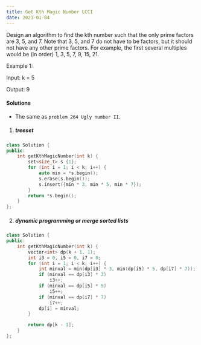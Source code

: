 ```yaml
---
title: Get Kth Magic Number LCCI
date: 2021-01-04
---
```

Design an algorithm to find the kth number such that the only prime factors are 3, 5, and 7. Note that 3, 5, and 7 do not have to be factors, but it should not have any other prime factors. For example, the first several multiples would be (in order) 1, 3, 5, 7, 9, 15, 21.

Example 1:

Input: k = 5

Output: 9


#### Solutions

- The same as `problem 264 Ugly number II`.

1. ##### treeset

```cpp
class Solution {
public:
    int getKthMagicNumber(int k) {
        set<size_t> s {1};
        for (int i = 1; i < k; i++) {
            auto min = *s.begin();
            s.erase(s.begin());
            s.insert({min * 3, min * 5, min * 7});
        }
        return *s.begin();
    }
};
```

2. ##### dynamic programming or merge sorted lists

```cpp
class Solution {
public:
    int getKthMagicNumber(int k) {
        vector<int> dp(k + 1, 1);
        int i3 = 0, i5 = 0, i7 = 0;
        for (int i = 1; i < k; i++) {
            int minval = min(dp[i3] * 3, min(dp[i5] * 5, dp[i7] * 7));
            if (minval == dp[i3] * 3)
                i3++;
            if (minval == dp[i5] * 5)
                i5++;
            if (minval == dp[i7] * 7)
                i7++;
            dp[i] = minval;
        }

        return dp[k - 1];
    }
};
```